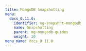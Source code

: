 ```yaml
---
title: MongoDB Snapshotting
menu:
  docs_0.11.0:
    identifier: mg-snapshot-mongodb
    name: Snapshotting
    parent: mg-mongodb-guides
    weight: 20
menu_name: docs_0.11.0
---
```


